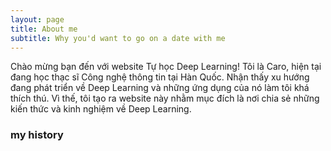 ```yaml
---
layout: page
title: About me
subtitle: Why you'd want to go on a date with me
---
```


Chào mừng bạn đến với website Tự học Deep Learning!
Tôi là Caro, hiện tại đang học thạc sĩ Công nghệ thông tin tại Hàn Quốc. Nhận thấy xu hướng đang phát triển về Deep Learning và những ứng dụng của nó làm tôi khá thích thú. Vì thế, tôi tạo ra website này nhằm mục đích là nơi chia sẻ những kiến thức và kinh nghiệm về Deep Learning.

### my history
